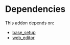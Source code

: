 # Dependencies

This addon depends on:

- [base_setup](https://github.com/bringout/oca-ocb-core)
- [web_editor](https://github.com/bringout/oca-ocb-web)
